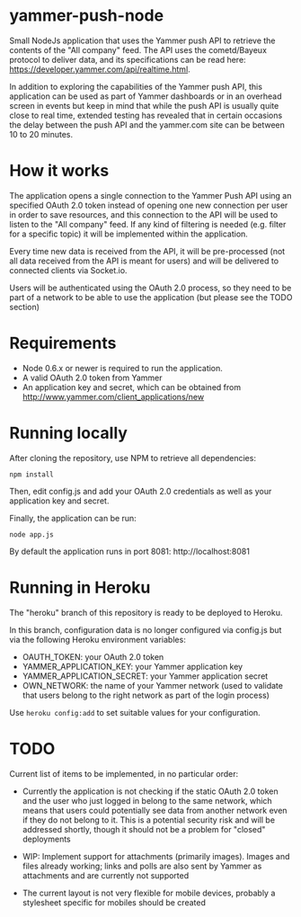 yammer-push-node
================

Small NodeJs application that uses the Yammer push API to retrieve the contents of the "All company" feed. The API uses the cometd/Bayeux protocol to deliver data, and its specifications can be read here: https://developer.yammer.com/api/realtime.html.

In addition to exploring the capabilities of the Yammer push API, this application can be used as part of Yammer dashboards or in an overhead screen in events but keep in mind that while the push API is usually quite close to real time, extended testing has revealed that in certain occasions the delay between the push API and the yammer.com site can be between 10 to 20 minutes.

How it works
============
The application opens a single connection to the Yammer Push API using an specified OAuth 2.0 token instead of opening one new connection per user in order to save resources, and this connection to the API will be used to listen to the "All company" feed. If any kind of filtering is needed (e.g. filter for a specific topic) it will be implemented within the application.

Every time new data is received from the API, it will be pre-processed (not all data received from the API is meant for users) and will be delivered to connected clients via Socket.io. 

Users will be authenticated using the OAuth 2.0 process, so they need to be part of a network to be able to use the application (but please see the TODO section) 

Requirements
============
* Node 0.6.x or newer is required to run the application.
* A valid OAuth 2.0 token from Yammer
* An application key and secret, which can be obtained from http://www.yammer.com/client_applications/new

Running locally
===============
After cloning the repository, use NPM to retrieve all dependencies:

```npm install```

Then, edit config.js and add your OAuth 2.0 credentials as well as your application key and secret.

Finally, the application can be run:

```node app.js```

By default the application runs in port 8081: http://localhost:8081

Running in Heroku
=================
The "heroku" branch of this repository is ready to be deployed to Heroku. 

In this branch, configuration data is no longer configured via config.js but via the following Heroku environment variables:

* OAUTH_TOKEN: your OAuth 2.0 token
* YAMMER_APPLICATION_KEY: your Yammer application key
* YAMMER_APPLICATION_SECRET: your Yammer application secret
* OWN_NETWORK: the name of your Yammer network (used to validate that users belong to the right network as part of the login process)

Use ```heroku config:add``` to set suitable values for your configuration.

TODO
====
Current list of items to be implemented, in no particular order:

* Currently the application is not checking if the static OAuth 2.0 token and the user who just logged in belong to the same network, which means that users could potentially see data from another network even if they do not belong to it. This is a potential security risk and will be addressed shortly, though it should not be a problem for "closed" deployments

* WIP: Implement support for attachments (primarily images). Images and files already working; links and polls are also sent by Yammer as attachments and are currently not supported

* The current layout is not very flexible for mobile devices, probably a stylesheet specific for mobiles should be created